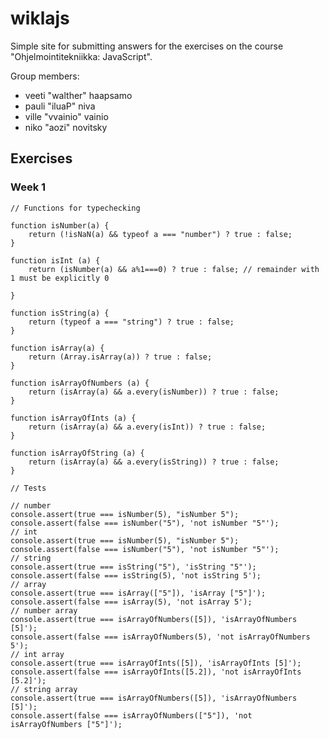 # wiklajs

Simple site for submitting answers for the exercises on the course "Ohjelmointitekniikka: JavaScript".

Group members:

- veeti "walther" haapsamo
- pauli "iluaP" niva
- ville "vvainio" vainio
- niko "aozi" novitsky

## Exercises

### Week 1

~~~{.javascript}
// Functions for typechecking

function isNumber(a) {
    return (!isNaN(a) && typeof a === "number") ? true : false;
}

function isInt (a) {
    return (isNumber(a) && a%1===0) ? true : false; // remainder with 1 must be explicitly 0
    
}

function isString(a) {
    return (typeof a === "string") ? true : false;
}

function isArray(a) {
    return (Array.isArray(a)) ? true : false;
}

function isArrayOfNumbers (a) {
    return (isArray(a) && a.every(isNumber)) ? true : false;
}

function isArrayOfInts (a) {
    return (isArray(a) && a.every(isInt)) ? true : false;
}

function isArrayOfString (a) {
    return (isArray(a) && a.every(isString)) ? true : false;
}

// Tests

// number
console.assert(true === isNumber(5), "isNumber 5");
console.assert(false === isNumber("5"), 'not isNumber "5"');
// int
console.assert(true === isNumber(5), "isNumber 5");
console.assert(false === isNumber("5"), 'not isNumber "5"');
// string
console.assert(true === isString("5"), 'isString "5"');
console.assert(false === isString(5), 'not isString 5');
// array
console.assert(true === isArray(["5"]), 'isArray ["5"]');
console.assert(false === isArray(5), 'not isArray 5');
// number array
console.assert(true === isArrayOfNumbers([5]), 'isArrayOfNumbers [5]');
console.assert(false === isArrayOfNumbers(5), 'not isArrayOfNumbers 5');
// int array
console.assert(true === isArrayOfInts([5]), 'isArrayOfInts [5]');
console.assert(false === isArrayOfInts([5.2]), 'not isArrayOfInts [5.2]');
// string array
console.assert(true === isArrayOfNumbers([5]), 'isArrayOfNumbers [5]');
console.assert(false === isArrayOfNumbers(["5"]), 'not isArrayOfNumbers ["5"]');
~~~



<link rel="stylesheet" type="text/css" href="http://walther.guru/hilightjs_monokai.css">
<script src="http://walther.guru/highlight.pack.js"></script>
<script>hljs.initHighlightingOnLoad();</script>
